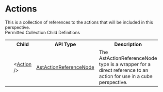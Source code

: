 # Actions

<div class="LanguageSummary"><div class ="SummaryItem">This is a collection of references to the actions that will be included in this perspective.</div></div><div class="SchemaBindingGroup"><div class="SchemaBindingGroupHeader">Permitted Collection Child Definitions</div><table id="SchemaBindingList" class="SchemaBindingList"><tbody><tr><th class="SchemaBindingIconColumnHeader">&nbsp;</th><th class="SchemaBindingNameColumnHeader">Child</th><th class="SchemaBindingTypeColumnHeader">API Type</th><th class="SchemaBindingSummaryColumnHeader">Description</th></tr><tr class="cd0"><td class="SchemaBindingIcon"><div class="NotRequired" /></td><td class="SchemaBindingName"><span class="punc">&lt;</span><a href=../api-reference/Varigence.Languages.Biml.Cube.AstActionReferenceNode.html">Action</a><span class="punc"> /&gt;</span></td><td class="SchemaBindingType"><a href="Varigence.Languages.Biml.Cube.AstActionReferenceNode.html">AstActionReferenceNode</a></td><td class="SchemaBindingSummary">The AstActionReferenceNode type is a wrapper for a direct reference to an action for use in a cube perspective.</td></tr></tbody></table></div>